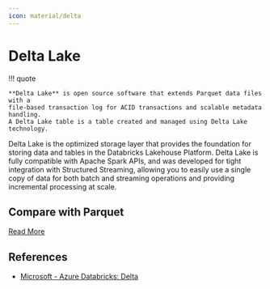 ```yaml
---
icon: material/delta
---
```


# Delta Lake

!!! quote

    **Delta Lake** is open source software that extends Parquet data files with a
    file-based transaction log for ACID transactions and scalable metadata handling.
    A Delta Lake table is a table created and managed using Delta Lake technology.

Delta Lake is the optimized storage layer that provides the foundation for storing
data and tables in the Databricks Lakehouse Platform. Delta Lake is fully compatible
with Apache Spark APIs, and was developed for tight integration with Structured Streaming,
allowing you to easily use a single copy of data for both batch and streaming operations
and providing incremental processing at scale.

## Compare with Parquet

[Read More](https://medium.com/@abhinav.prakash1804/delta-lake-vs-parquet-86e1e926f446)

## References

- [Microsoft - Azure Databricks: Delta](https://learn.microsoft.com/en-us/azure/databricks/delta/)
